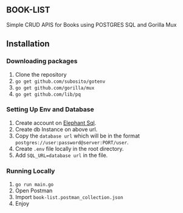 ## BOOK-LIST

Simple CRUD APIS for Books using POSTGRES SQL and Gorilla Mux

## Installation

### Downloading packages

1. Clone the repository
2. `go get github.com/subosito/gotenv`
2. `go get github.com/gorilla/mux`
4. `go get github.com/lib/pq`

### Setting Up Env and Database

1. Create account on [Elephant Sql](https://customer.elephantsql.com/instance).
2. Create db Instance on above url.
3. Copy the `database url` which will be in the format `postgres://user:password@server:PORT/user`.
4. Create `.env` file locally in the root directory.
5. Add `SQL_URL=database url` in the file.

### Running Locally
1. `go run main.go`
2. Open Postman
3. Import `book-list.postman_collection.json`
4. Enjoy
